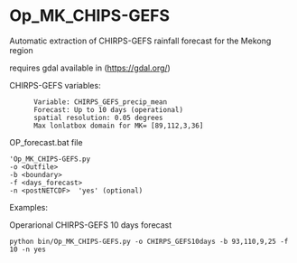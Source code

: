 # Op_MK_CHIPS-GEFS
Automatic extraction of CHIRPS-GEFS rainfall forecast for the Mekong region

requires gdal available in (https://gdal.org/) 


   CHIRPS-GEFS variables:   
          
          Variable: CHIRPS_GEFS_precip_mean
          Forecast: Up to 10 days (operational)
          spatial resolution: 0.05 degrees
          Max lonlatbox domain for MK= [89,112,3,36]


   OP_forecast.bat file
    
    'Op_MK_CHIPS-GEFS.py 
    -o <Outfile>
    -b <boundary>
    -f <days_forecast>
    -n <postNETCDF>  'yes' (optional)
    


Examples: 


Operarional CHIRPS-GEFS 10 days forecast

    python bin/Op_MK_CHIPS-GEFS.py -o CHIRPS_GEFS10days -b 93,110,9,25 -f 10 -n yes


